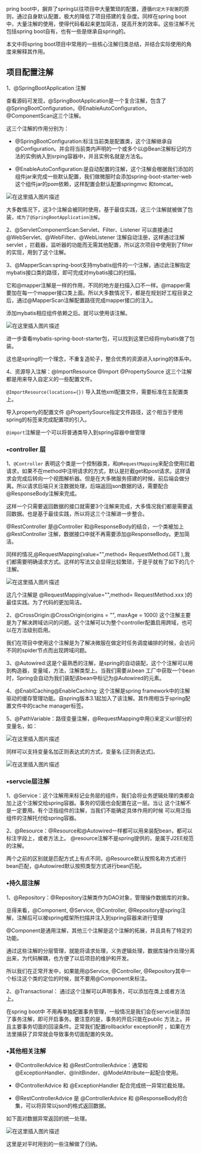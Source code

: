 pring boot中，摒弃了spring以往项目中大量繁琐的配置，遵循`约定大于配置`的原则，通过自身默认配置，极大的降低了项目搭建的复杂度。同样在spring boot中，大量注解的使用，使得代码看起来更加简洁，提高开发的效率。这些注解不光包括spring boot自有，也有一些是继承自spring的。

本文中将spring boot项目中常用的一些核心注解归类总结，并结合实际使用的角度来解释其作用。

## 项目配置注解

1、@SpringBootApplication 注解

查看源码可发现，@SpringBootApplication是一个复合注解，包含了@SpringBootConfiguration，@EnableAutoConfiguration，@ComponentScan这三个注解。

这三个注解的作用分别为：

* @SpringBootConfiguration:标注当前类是配置类，这个注解继承自@Configuration。并会将当前类内声明的一个或多个以@Bean注解标记的方法的实例纳入到srping容器中，并且实例名就是方法名。

* @EnableAutoConfiguration:是自动配置的注解，这个注解会根据我们添加的组件jar来完成一些默认配置，我们做微服时会添加spring-boot-starter-web这个组件jar的pom依赖，这样配置会默认配置springmvc 和tomcat。


![在这里插入图片描述](https://img-blog.csdnimg.cn/30732899ff514d52b092e22781cbef1a.png?x-oss-process=image/watermark,type_d3F5LXplbmhlaQ,shadow_50,text_Q1NETiBAbGVlZGNvZGVKb2huMDE=,size_15,color_FFFFFF,t_70,g_se,x_16)

大多数情况下，这3个注解会被同时使用，基于最佳实践，这三个注解就被做了包装，`成为了@SpringBootApplication注解`。

2、@ServletComponentScan:Servlet、Filter、Listener 可以直接通过 @WebServlet、@WebFilter、@WebListener 注解自动注册，这样通过注解servlet ，拦截器，监听器的功能而无需其他配置，所以这次项目中使用到了filter的实现，用到了这个注解。

3、@MapperScan:spring-boot支持mybatis组件的一个注解，通过此注解指定mybatis接口类的路径，即可完成对mybatis接口的扫描。

它和@mapper注解是一样的作用，不同的地方是扫描入口不一样。@mapper需要加在每一个mapper接口类上面。所以大多数情况下，都是在规划好工程目录之后，通过@MapperScan注解配置路径完成mapper接口的注入。

添加mybatis相应组件依赖之后。就可以使用该注解。

![在这里插入图片描述](https://img-blog.csdnimg.cn/45ade279af164ed480992b53c98c9eef.png)

进一步查看mybatis-spring-boot-starter包，可以找到这里已经将mybatis做了包装。

这也是spring的一个理念，不重复造轮子，整合优秀的资源进入spring的体系中。

4、资源导入注解：@ImportResource @Import @PropertySource 这三个注解都是用来导入自定义的一些配置文件。

`@ImportResource(locations={})` 导入其他xml配置文件，需要标准在主配置类上。

导入property的配置文件 @PropertySource指定文件路径，这个相当于使用spring的<importresource/>标签来完成配置项的引入。

`@import`注解是一个可以将普通类导入到spring容器中做管理

### •controller 层

1、`@Controller` 表明这个类是一个控制器类，和`@RequestMapping`来配合使用拦截请求，如果不在method中注明请求的方式，默认是拦截get和post请求。这样请求会完成后转向一个视图解析器。但是在大多微服务搭建的时候，前后端会做分离。所以请求后端只关注数据处理，后端返回json数据的话，需要配合@ResponseBody注解来完成。

这样一个只需要返回数据的接口就需要3个注解来完成，大多情况我们都是需要返回数据。也是基于最佳实践，所以将这三个注解进一步整合。

@RestController 是@Controller 和@ResponseBody的结合，一个类被加上@RestController 注解，数据接口中就不再需要添加@ResponseBody。更加简洁。

同样的情况,@RequestMapping(value="",method= RequestMethod.GET ),我们都需要明确请求方式。这样的写法又会显得比较繁琐，于是乎就有了如下的几个注解。

![在这里插入图片描述](https://img-blog.csdnimg.cn/03250b7766284b1993337f0bbc403a56.png)

这几个注解是 @RequestMapping(value="",method= RequestMethod.xxx )的最佳实践。为了代码的更加简洁。

2、@CrossOrigin:@CrossOrigin(origins = "", maxAge = 1000) 这个注解主要是为了解决跨域访问的问题。这个注解可以为整个controller配置启用跨域，也可以在方法级别启用。

我们在项目中使用这个注解是为了解决微服在做定时任务调度编排的时候，会访问不同的spider节点而出现跨域问题。

3、@Autowired:这是个最熟悉的注解，是spring的自动装配，这个个注解可以用到构造器，变量域，方法，注解类型上。当我们需要从bean 工厂中获取一个bean时，Spring会自动为我们装配该bean中标记为@Autowired的元素。

4、@EnablCaching@EnableCaching: 这个注解是spring framework中的注解驱动的缓存管理功能。自spring版本3.1起加入了该注解。其作用相当于spring配置文件中的cache manager标签。

5、@PathVariable：路径变量注解，@RequestMapping中用{}来定义url部分的变量名，如：

![在这里插入图片描述](https://img-blog.csdnimg.cn/6784528d0c164ac0b5ffce53b3fb8a8e.png)

同样可以支持变量名加正则表达式的方式，变量名:[正则表达式]。

![在这里插入图片描述](https://img-blog.csdnimg.cn/722e0673876e4bc2817734cbc903435f.png)

### •servcie层注解

1、@Service：这个注解用来标记业务层的组件，我们会将业务逻辑处理的类都会加上这个注解交给spring容器。事务的切面也会配置在这一层。当让 这个注解不是一定要用。有个泛指组件的注解，当我们不能确定具体作用的时候 可以用泛指组件的注解托付给spring容器。 

2、@Resource：@Resource和@Autowired一样都可以用来装配bean，都可以标注字段上，或者方法上。 @resource注解不是spring提供的，是属于J2EE规范的注解。


两个之前的区别就是匹配方式上有点不同，@Resource默认按照名称方式进行bean匹配，@Autowired默认按照类型方式进行bean匹配。

### •持久层注解

1、@Repository：@Repository注解类作为DAO对象，管理操作数据库的对象。

总得来看，@Component, @Service, @Controller, @Repository是spring注解，注解后可以被spring框架所扫描并注入到spring容器来进行管理

@Component是通用注解，其他三个注解是这个注解的拓展，并且具有了特定的功能。

通过这些注解的分层管理，就能将请求处理，义务逻辑处理，数据库操作处理分离出来，为代码解耦，也方便了以后项目的维护和开发。

所以我们在正常开发中，如果能用@Service, @Controller, @Repository其中一个标注这个类的定位的时候，就不要用@Component来标注。

2、@Transactional： 通过这个注解可以声明事务，可以添加在类上或者方法上。

在spring boot中 不用再单独配置事务管理，一般情况是我们会在servcie层添加了事务注解，即可开启事务。要注意的是，事务的开启只能在public 方法上。并且主要事务切面的回滚条件。正常我们配置rollbackfor exception时 ，如果在方法里捕获了异常就会导致事务切面配置的失效。

### •其他相关注解

* @ControllerAdvice 和 @RestControllerAdvice：通常和@ExceptionHandler、@InitBinder、@ModelAttribute一起配合使用。

* @ControllerAdvice 和 @ExceptionHandler 配合完成统一异常拦截处理。

* @RestControllerAdvice 是 @ControllerAdvice 和 @ResponseBody的合集，可以将异常以json的格式返回数据。

如下面对数据异常返回的统一处理。

![在这里插入图片描述](https://img-blog.csdnimg.cn/e3083ef004da40b68e9a8f3b2e00e7d2.png?x-oss-process=image/watermark,type_d3F5LXplbmhlaQ,shadow_50,text_Q1NETiBAbGVlZGNvZGVKb2huMDE=,size_20,color_FFFFFF,t_70,g_se,x_16)

这里是对平时用到的一些注解做了归纳。
